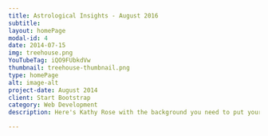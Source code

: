 ```yaml
---
title: Astrological Insights - August 2016
subtitle: 
layout: homePage
modal-id: 4
date: 2014-07-15
img: treehouse.png
YouTubeTag: iQO9FUbkdVw
thumbnail: treehouse-thumbnail.png
type: homePage
alt: image-alt
project-date: August 2014
client: Start Bootstrap
category: Web Development
description: Here's Kathy Rose with the background you need to put your needs into focus.

---
```

